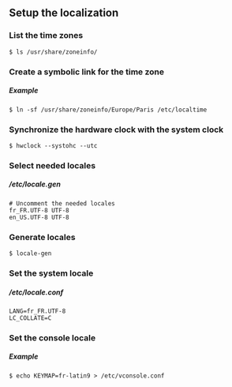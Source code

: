 ## Setup the localization

### List the time zones
```
$ ls /usr/share/zoneinfo/
```

### Create a symbolic link for the time zone

##### Example
```
$ ln -sf /usr/share/zoneinfo/Europe/Paris /etc/localtime
```

### Synchronize the hardware clock with the system clock
```
$ hwclock --systohc --utc
```

### Select needed locales

##### /etc/locale.gen
```
# Uncomment the needed locales
fr_FR.UTF-8 UTF-8
en_US.UTF-8 UTF-8
```

### Generate locales
```
$ locale-gen
```

### Set the system locale

##### /etc/locale.conf
```
LANG=fr_FR.UTF-8
LC_COLLATE=C
```

### Set the console locale

##### Example
```
$ echo KEYMAP=fr-latin9 > /etc/vconsole.conf
```
